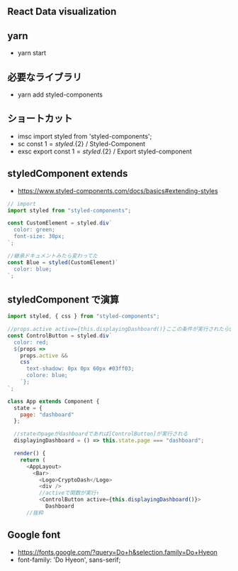## React Data visualization

## yarn

- yarn start

## 必要なライブラリ

- yarn add styled-components

## ショートカット

- imsc import styled from 'styled-components';
- sc const ${1} = styled.${2} / Styled-Component
- exsc export const ${1} = styled.${2} / Export styled-component

## styledComponent extends

- https://www.styled-components.com/docs/basics#extending-styles

```js
// import
import styled from "styled-components";

const CustomElement = styled.div`
  color: green;
  font-size: 30px;
`;

//継承ドキュメントみたら変わってた
const Blue = styled(CustomElement)`
  color: blue;
`;
```

## styledComponent で演算

```js
import styled, { css } from "styled-components";

//props.active active={this.displayingDashboard()}ここの条件が実行されたら${props=>}が走る
const ControlButton = styled.div`
  color: red;
  ${props =>
    props.active &&
    css`
      text-shadow: 0px 0px 60px #03ff03;
      colore: blue;
    `};
`;

class App extends Component {
  state = {
    page: "dashboard"
  };

  //stateのpageがdashboardであれば[ControlButton]が実行される
  displayingDashboard = () => this.state.page === "dashboard";

  render() {
    return (
      <AppLayout>
        <Bar>
          <Logo>CryptoDash</Logo>
          <div />
          //activeで関数が実行↑
          <ControlButton active={this.displayingDashboard()}>
            Dashboard
      //抜粋
```

## Google font

- https://fonts.google.com/?query=Do+h&selection.family=Do+Hyeon
- font-family: 'Do Hyeon', sans-serif;
